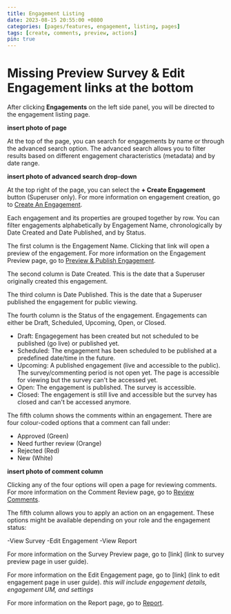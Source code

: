 ```yaml
---
title: Engagement Listing
date: 2023-08-15 20:55:00 +0800
categories: [pages/features, engagement, listing, pages]
tags: [create, comments, preview, actions]
pin: true
---
```


# Missing Preview Survey & Edit Engagement links at the bottom
 
After clicking **Engagements** on the left side panel, you will be directed to the engagement listing page.  

**insert photo of page**

At the top of the page, you can search for engagements by name or through the advanced search option. The advanced search allows you to filter results based on different engagement characteristics (metadata) and by date range.  

**insert photo of advanced search drop-down**

At the top right of the page, you can select the **+ Create Engagement** button (Superuser only). For more information on engagement creation, go to [Create An Engagement](/met-guide/posts/create-engagement/).

Each engagement and its properties are grouped together by row. You can filter engagements alphabetically by Engagement Name, chronologically by Date Created and Date Published, and by Status.

The first column is the Engagement Name. Clicking that link will open a preview of the engagement. For more information on the Engagement Preview page, go to [Preview & Publish Engagement](/met-guide/posts/preview-engagement/).

The second column is Date Created. This is the date that a Superuser originally created this engagement.  

The third column is Date Published. This is the date that a Superuser published the engagement for public viewing. 

The fourth column is the Status of the engagement. Engagements can either be Draft, Scheduled, Upcoming, Open, or Closed.  

- Draft: Engagegement has been created but not scheduled to be published (go live) or published yet.
- Scheduled: The engagement has been scheduled to be published at a predefined date/time in the future.
- Upcoming: A published engagement (live and accessible to the public). The survey/commenting period is not open yet. The page is accessible for viewing but the survey can't be accessed yet.
- Open: The engagement is published. The survey is accessible.
- Closed: The engagement is still live and accessible but the survey has closed and can't be accessed anymore. 

The fifth column shows the comments within an engagement. There are four colour-coded options that a comment can fall under:
- Approved (Green)
- Need further review (Orange)
- Rejected (Red)
- New (White)

**insert photo of comment column** 

Clicking any of the four options will open a page for reviewing comments. For more information on the Comment Review page, go to [Review Comments](/met-guide/posts/review-comments/).

The fifth column allows you to apply an action on an engagement. 
These options might be available depending on your role and the engagement status:

-View Survey 
-Edit Engagement
-View Report

For more information on the Survey Preview page, go to [link] (link to survey preview page in user guide).  

For more information on the Edit Engagement page, go to [link] (link to edit engagement page in user guide). *this will include engagement details, engagement UM, and settings*

For more information on the Report page, go to [Report](/met-guide/posts/report/).  





